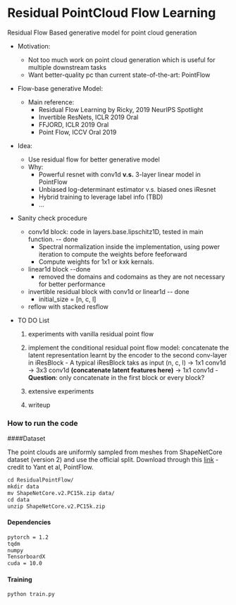 # Residual PointCloud Flow Learning 
Residual Flow Based generative model for point cloud generation 

- Motivation: 
  - Not too much work on point cloud generation which is useful for multiple downstream tasks 
  - Want better-quality pc than current state-of-the-art: PointFlow 
- Flow-base generative Model:
  - Main reference: 
    - Residual Flow Learning by Ricky, 2019 NeurIPS Spotlight 
    - Invertible ResNets, ICLR 2019 Oral 
    - FFJORD, ICLR 2019 Oral
    - Point Flow, ICCV Oral 2019

- Idea:
  - Use residual flow for better generative model 
  - Why:
    - Powerful resnet with conv1d  **v.s.** 3-layer linear model in PointFlow 
    - Unbiased log-determinant estimator v.s. biased ones iResnet
    - Hybrid training to leverage label info (TBD)
    - ... 
    
  
- Sanity check procedure 
    - conv1d block: code in layers.base.lipschitz1D, tested in main function.  -- done 
        - Spectral normalization inside the implementation, using power iteration to compute the weights before feeforward 
        - Compute weights for 1x1 or kxk kernals. 
    - linear1d block   --done 
        - removed the domains and codomains as they are not necessary for better performance 
    - invertible residual block with conv1d or linear1d  -- done 
        - initial_size = [n, c, l]
    - reflow with stacked resflow 
    
- TO DO List
    1. experiments with vanilla residual point flow 
    2. implement the conditional residual point flow model: concatenate the latent representation learnt by the encoder to the second conv-layer in iResBlock 
      - A typical iResBlock taks as input (n, c, l) -> 1x1 conv1d -> 3x3 conv1d **(concatenate latent features here)** -> 1x1 conv1d 
      - **Question**: only concatenate in the first block or every block? 
    
    3. extensive experiments 
    4. writeup 



### How to run the code 

####Dataset 

The point clouds are uniformly sampled from meshes from ShapeNetCore dataset (version 2) and use the official split. Download through this [link](https://drive.google.com/drive/folders/1G0rf-6HSHoTll6aH7voh-dXj6hCRhSAQ?usp=sharing)  - credit to Yant et al, PointFlow. 

```markdown
cd ResidualPointFlow/
mkdir data 
mv ShapeNetCore.v2.PC15k.zip data/
cd data
unzip ShapeNetCore.v2.PC15k.zip
```

#### Dependencies 

```markdown
pytorch = 1.2 
tqdm 
numpy
TensorboardX
cuda = 10.0 
```

#### Training

```python
python train.py 
```








